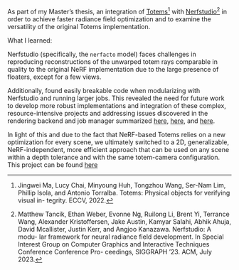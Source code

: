 As part of my Master’s thesis, an integration of [Totems](https://jingweim.github.io/totems/)[^1] with [Nerfstudio](https://github.com/nerfstudio-project/nerfstudio)[^2] in order to achieve faster radiance field optimization and to examine the versatility of the original Totems implementation.

What I learned: 

Nerfstudio (specifically, the `nerfacto` model) faces challenges in reproducing reconstructions of the unwarped totem rays comparable in quality to the original NeRF implementation due to the large presence of floaters, except for a few views. 

Additionally, found easily breakable code when modularizing with Nerfstudio and running larger jobs. This revealed the need for future work to develop more robust implementations and integration of these complex, resource-intensive projects and addressing issues discovered in the rendering backend and job manager summarized [here](https://github.com/mitsuba-renderer/mitsuba3/issues/849), [here](https://github.com/mitsuba-renderer/drjit-core/issues/63), and [here](https://github.com/mitsuba-renderer/mitsuba3/issues/190). 

In light of this and due to the fact that NeRF-based Totems relies on a new optimization for every scene, we ultimately switched to a 2D, generalizable, NeRF-independent, more efficient approach that can be used on any scene within a depth tolerance and with the same totem-camera configuration. This project can be found [here](https://github.com/sagesimhon/totem_plus)

[^1]: Jingwei Ma, Lucy Chai, Minyoung Huh, Tongzhou Wang, Ser-Nam Lim, Phillip Isola, and Antonio Torralba. Totems: Physical objects for verifying visual in- tegrity. ECCV, 2022.
[^2]: Matthew Tancik, Ethan Weber, Evonne Ng, Ruilong Li, Brent Yi, Terrance Wang, Alexander Kristoffersen, Jake Austin, Kamyar Salahi, Abhik Ahuja, David Mcallister, Justin Kerr, and Angjoo Kanazawa. Nerfstudio: A modu- lar framework for neural radiance field development. In Special Interest Group on Computer Graphics and Interactive Techniques Conference Conference Pro- ceedings, SIGGRAPH ’23. ACM, July 2023.
